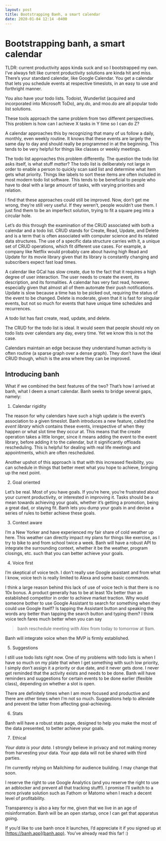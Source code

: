 ```yaml
---
layout: post
title: Bootstrapping Banh, a smart calendar
date: 2020-01-04 12:14 -0400
---
```


# Bootstrapping banh, a smart calendar

TLDR: current productivity apps kinda suck and so I bootstrapped my own.
I’ve always felt like current productivity solutions are kinda hit and miss. There’s your standard calendar, like Google Calendar. You get a calendar that lets you schedule events at respective timeslots, in an easy to use and forthright manner.

You also have your todo lists. Todoist, Wunderlist (acquired and incorporated into Microsoft ToDo), any.do, and moo.do are all popular todo list solutions.

These tools approach the same problem from two different perspectives. This problem is how can I achieve X tasks in Y time so I can do Z?

A calendar approaches this by recognizing that many of us follow a daily, monthly, even weekly routine. It knows that these events are largely the same day to day and should really be programmed in at the beginning. This tends to be very helpful for things like classes or weekly meetings.

The todo list approaches this problem differently. The question  the todo list asks itself, is what stuff *matter*? The todo list is deliberately not large in order to enable a person to quickly scan said list and determine what item gets what priority. Things like labels to sort these items are often included in most modern todo list software. This tends to be beneficial to people who have to deal with a large amount of tasks, with varying priorities and relation.

I find that these approaches could still be improved. Now, don’t get me wrong, they’re still very useful. If they weren’t, people wouldn’t use them. I just find them to be an imperfect solution, trying to fit a square peg into a circular hole.

Let’s do this through the examination of the CRUD associated with both a calendar and a todo list. CRUD stands for Create, Read, Update, and Delete and is a term that is often associated  with computer science and its related data structures. The use of a specific data structure carries with it, a unique set of CRUD operations, which fit different use cases. For example, a company like Netflix would probably care about having high Read and Update for its movie library given that its library is constantly changing and subscribers expect fast load times.

A calendar like GCal has slow create, due to the fact that it requires a high degree of user interaction. The user needs to create the event, its description, and its formalities. A calendar has very fast read, however, especially given that almost all of them automate their push notifications. Update is slow because a time has to be picked out, requiring the status of the event to be changed. Delete is moderate, given that it is fast for singular events, but not so much for events that have unique time schedules and recurrences.

A todo list has fast create, read, update, and delete.

The CRUD for the todo list is ideal. It would seem that people should rely on todo lists over calendars any day, every time. Yet we know this is not the case.

Calendars maintain an edge because they understand human activity is often routine (a sparse graph over a dense graph). They don’t have the ideal CRUD though, which is the area where they can be improved.

## Introducing banh

What if we combined the best features of the two? That’s how I arrived at banh, what I deem a smart calendar. Banh seeks to bridge several gaps, namely:

1. Calendar rigidity

The reason for why calendars have such a high update is the event’s association to a given timeslot. Banh introduces a new feature, called the *event library* which contains these events, irrespective of when they happen or what slot time they occur at. This means that the create operation takes a little longer, since it means adding the event to the event library, before adding it to the calendar, but it significantly offloads   rescheduling. This is helpful for dealing with real life meetings and appointments, which are often rescheduled.

Another upshot of this approach is that with this increased flexibility, you can schedule in things that better meet what you hope to achieve, bringing up the next point.

2. Goal oriented

Let’s be real. Most of you have goals. If you’re here, you’re frustrated about your current productivity, or interested in improving it. Tasks should be a mean towards achieving your goals, whether it’s getting a promotion, being a great dad, or staying fit. Banh lets you dump your goals in and devise a series of rules to better achieve these goals.

3. Context aware

I’m a New Yorker and have experienced my fair share of cold weather up here. This weather can directly impact my plans for things like exercise, as I try to bike to and from school twice a week. Banh will have a robust API to integrate the surrounding context, whether it be the weather, program closings, etc. such that you can better achieve your goals.

4. Voice first

I’m skeptical of voice tech. I don’t really use Google assistant and from what I know, voice tech is really limited to Alexa and some basic commands.

I think a large reason behind this lack of use of voice tech is  that there is no 10x bonus. A product generally has to be at least 10x better than an established competitor in order to achieve market traction. Why would someone bother to use Google Assistant to search for something when they could use Google itself? Is tapping the Assistant button and speaking the words any better than tapping the search button and typing them? I think voice tech fares much better when you can say

> banh reschedule meeting with Alex from today to tomorrow at 9am.

Banh will integrate voice when the MVP is firmly established.

5. Suggestions

I still use todo lists right now. One of my problems with todo lists is when I have so much on my plate that when I get something with such low priority, I simply don’t assign it a priority or due date, and it never gets done. I never get reminded that the activity exists and needs to be done. Banh will have reminders and suggestions for certain events to be done earlier (flexible class), depending on whether a slot is open.

There are definitely times when I am more focused and productive and there are other times when I’m not so much. Suggestions help to alleviate and prevent the latter from affecting goal-achieving.

6. Stats

Banh will have a robust stats page, designed to help you make the most of the data presented, to better achieve your goals.

7. Ethical

*Your data is your data.* I strongly believe in privacy and not making money from harvesting your data. Your app data will not be shared with third parties.

I’m currently relying on Mailchimp for audience building. I may change that soon.

I reserve the right to use Google Analytics (and you reserve the right to use an adblocker and prevent all that tracking stuff!). I promise I’ll switch to a more private solution such as Fathom or Matomo when I reach a decent level of profitability.

Transparency is also a key for me, given that we live in an age of misinformation. Banh will be an open startup, once I can get that apparatus going.

If you’d like to use banh once it launches, I’d appreciate it if you signed up at [https://banh.app](banh.app). You’ve already read this far! :)